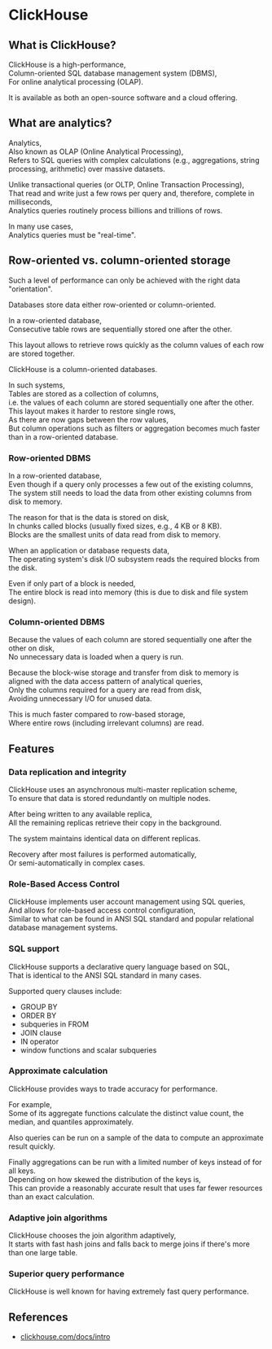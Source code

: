 # ClickHouse

## What is ClickHouse?

ClickHouse is a high-performance,  
Column-oriented SQL database management system (DBMS),  
For online analytical processing (OLAP).

It is available as both an open-source software and a cloud offering.

## What are analytics?

Analytics,  
Also known as OLAP (Online Analytical Processing),  
Refers to SQL queries with complex calculations (e.g., aggregations, string processing, arithmetic) over massive datasets.

Unlike transactional queries (or OLTP, Online Transaction Processing),  
That read and write just a few rows per query and, therefore, complete in milliseconds,  
Analytics queries routinely process billions and trillions of rows.

In many use cases,  
Analytics queries must be "real-time".

## Row-oriented vs. column-oriented storage

Such a level of performance can only be achieved with the right data "orientation".

Databases store data either row-oriented or column-oriented.

In a row-oriented database,  
Consecutive table rows are sequentially stored one after the other.

This layout allows to retrieve rows quickly as the column values of each row are stored together.

ClickHouse is a column-oriented databases.

In such systems,  
Tables are stored as a collection of columns,  
i.e. the values of each column are stored sequentially one after the other.  
This layout makes it harder to restore single rows,  
As there are now gaps between the row values,  
But column operations such as filters or aggregation becomes much faster than in a row-oriented database.

### Row-oriented DBMS

In a row-oriented database,  
Even though if a query only processes a few out of the existing columns,  
The system still needs to load the data from other existing columns from disk to memory.

The reason for that is the data is stored on disk,  
In chunks called blocks (usually fixed sizes, e.g., 4 KB or 8 KB).  
Blocks are the smallest units of data read from disk to memory.

When an application or database requests data,  
The operating system's disk I/O subsystem reads the required blocks from the disk.

Even if only part of a block is needed,  
The entire block is read into memory (this is due to disk and file system design).

### Column-oriented DBMS

Because the values of each column are stored sequentially one after the other on disk,  
No unnecessary data is loaded when a query is run.

Because the block-wise storage and transfer from disk to memory is aligned with the data access pattern of analytical queries,  
Only the columns required for a query are read from disk,  
Avoiding unnecessary I/O for unused data.

This is much faster compared to row-based storage,  
Where entire rows (including irrelevant columns) are read.

## Features

### Data replication and integrity

ClickHouse uses an asynchronous multi-master replication scheme,  
To ensure that data is stored redundantly on multiple nodes.

After being written to any available replica,  
All the remaining replicas retrieve their copy in the background.

The system maintains identical data on different replicas.

Recovery after most failures is performed automatically,  
Or semi-automatically in complex cases.

### Role-Based Access Control

ClickHouse implements user account management using SQL queries,  
And allows for role-based access control configuration,  
Similar to what can be found in ANSI SQL standard and popular relational database management systems.

### SQL support

ClickHouse supports a declarative query language based on SQL,  
That is identical to the ANSI SQL standard in many cases.

Supported query clauses include:

- GROUP BY
- ORDER BY
- subqueries in FROM
- JOIN clause
- IN operator
- window functions and scalar subqueries

### Approximate calculation

ClickHouse provides ways to trade accuracy for performance.

For example,  
Some of its aggregate functions calculate the distinct value count, the median, and quantiles approximately.

Also queries can be run on a sample of the data to compute an approximate result quickly.

Finally aggregations can be run with a limited number of keys instead of for all keys.  
Depending on how skewed the distribution of the keys is,  
This can provide a reasonably accurate result that uses far fewer resources than an exact calculation.

### Adaptive join algorithms

ClickHouse chooses the join algorithm adaptively,  
It starts with fast hash joins and falls back to merge joins if there's more than one large table.

### Superior query performance

ClickHouse is well known for having extremely fast query performance.

## References

- [clickhouse.com/docs/intro](https://clickhouse.com/docs/intro)
